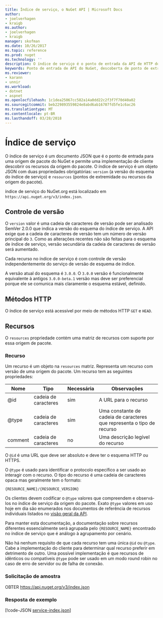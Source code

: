 ```yaml
---
title: Índice de serviço, o NuGet API | Microsoft Docs
author:
- joelverhagen
- kraigb
ms.author:
- joelverhagen
- kraigb
manager: skofman
ms.date: 10/26/2017
ms.topic: reference
ms.prod: nuget
ms.technology: ''
description: O índice de serviço é o ponto de entrada da API de HTTP do NuGet e enumera os recursos do servidor.
keywords: Ponto de entrada de API do NuGet, descoberta de ponto de extremidade NuGetA PI
ms.reviewer:
- karann
- unnir
ms.workload:
- dotnet
- aspnet
ms.openlocfilehash: 1c1dea25067cc582a14a0dd22c2f3f7f70d40a02
ms.sourcegitcommit: beb229893559824e8abd6ab16707fd5fe1c6ac26
ms.translationtype: MT
ms.contentlocale: pt-BR
ms.lasthandoff: 03/28/2018
---
```

# <a name="service-index"></a>Índice de serviço

O índice de serviço é um documento JSON que é o ponto de entrada para uma origem de pacote do NuGet e permite uma implementação de cliente descobrir os recursos da origem do pacote. O índice de serviço é um objeto JSON com duas propriedades obrigatórias: `version` (a versão do esquema do índice de serviço) e `resources` (pontos de extremidade ou recursos da origem do pacote).

índice de serviço do NuGet.org está localizado em `https://api.nuget.org/v3/index.json`.

## <a name="versioning"></a>Controle de versão

O `version` valor é uma cadeia de caracteres de versão pode ser analisado SemVer 2.0.0 que indica a versão do esquema do índice de serviço. A API exige que a cadeia de caracteres de versão tem um número de versão principal do `3`. Como as alterações recentes não são feitas para o esquema de índice de serviço, versão secundária da cadeia de caracteres de versão será aumentado.

Cada recurso no índice de serviço é com controle de versão independentemente do serviço de versão de esquema de índice.

A versão atual do esquema é `3.0.0`. O `3.0.0` versão é funcionalmente equivalente à antigos `3.0.0-beta.1` versão mas deve ser preferencial porque ele se comunica mais claramente o esquema estável, definido.

## <a name="http-methods"></a>Métodos HTTP

O índice de serviço está acessível por meio de métodos HTTP `GET` e `HEAD`.

## <a name="resources"></a>Recursos

O `resources` propriedade contém uma matriz de recursos com suporte por essa origem de pacote.

### <a name="resource"></a>Recurso

Um recurso é um objeto na `resources` matriz. Representa um recurso com versão de uma origem do pacote. Um recurso tem as seguintes propriedades:

Nome          | Tipo   | Necessária | Observações
------------- | ------ | -------- | -----
@id           | cadeia de caracteres | sim      | A URL para o recurso
@type         | cadeia de caracteres | sim      | Uma constante de cadeia de caracteres que representa o tipo de recurso
comment       | cadeia de caracteres | no       | Uma descrição legível do recurso

O `@id` é uma URL que deve ser absoluto e deve ter o esquema HTTP ou HTTPS.

O `@type` é usado para identificar o protocolo específico a ser usado ao interagir com o recurso. O tipo do recurso é uma cadeia de caracteres opaca mas geralmente tem o formato:

    {RESOURCE_NAME}/{RESOURCE_VERSION}

Os clientes devem codificar o `@type` valores que compreendem e observá-los no índice de serviço da origem do pacote. Exato `@type` valores em uso hoje em dia são enumerados nos documentos de referência de recursos individuais listados no [visão geral da API](overview.md#resources-and-schema).

Para manter esta documentação, a documentação sobre recursos diferentes essencialmente será agrupada pelo `{RESOURCE_NAME}` encontrado no índice de serviço que é análogo à agrupamento por cenário. 

Não há nenhum requisito de que cada recurso tem uma única `@id` ou `@type`. Cabe a implementação do cliente para determinar qual recurso preferir em detrimento de outro. Uma possível implementação é que recursos de idênticos ou compatíveis `@type` pode ser usado em um modo round robin no caso de erro de servidor ou de falha de conexão.

### <a name="sample-request"></a>Solicitação de amostra

OBTER https://api.nuget.org/v3/index.json

### <a name="sample-response"></a>Resposta de exemplo

[!code-JSON [service-index.json](./_data/service-index.json)]
